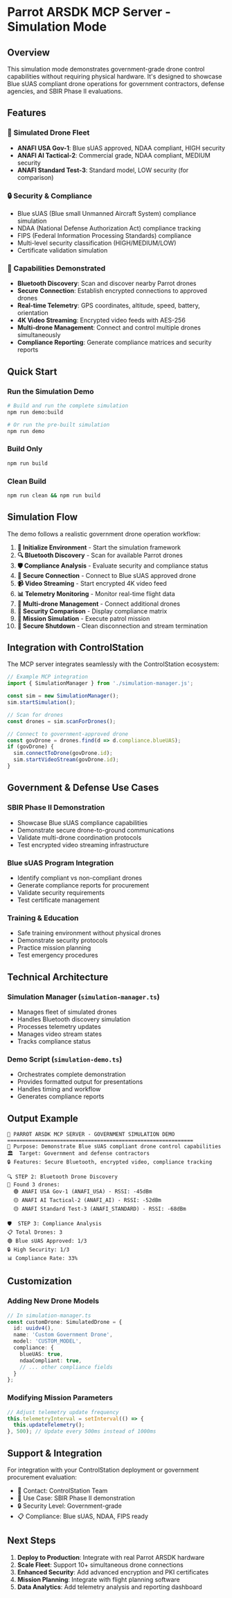 # Parrot ARSDK MCP Server - Simulation Mode

## Overview

This simulation mode demonstrates government-grade drone control capabilities without requiring physical hardware.
It's designed to showcase Blue sUAS compliant drone operations for government contractors, defense agencies,
and SBIR Phase II evaluations.

## Features

### 🚁 Simulated Drone Fleet

- **ANAFI USA Gov-1**: Blue sUAS approved, NDAA compliant, HIGH security
- **ANAFI AI Tactical-2**: Commercial grade, NDAA compliant, MEDIUM security  
- **ANAFI Standard Test-3**: Standard model, LOW security (for comparison)

### 🔒 Security & Compliance

- Blue sUAS (Blue small Unmanned Aircraft System) compliance simulation
- NDAA (National Defense Authorization Act) compliance tracking
- FIPS (Federal Information Processing Standards) compliance
- Multi-level security classification (HIGH/MEDIUM/LOW)
- Certificate validation simulation

### 📡 Capabilities Demonstrated

- **Bluetooth Discovery**: Scan and discover nearby Parrot drones
- **Secure Connection**: Establish encrypted connections to approved drones
- **Real-time Telemetry**: GPS coordinates, altitude, speed, battery, orientation
- **4K Video Streaming**: Encrypted video feeds with AES-256
- **Multi-drone Management**: Connect and control multiple drones simultaneously
- **Compliance Reporting**: Generate compliance matrices and security reports

## Quick Start

### Run the Simulation Demo

```bash
# Build and run the complete simulation
npm run demo:build

# Or run the pre-built simulation
npm run demo
```

### Build Only

```bash
npm run build
```

### Clean Build

```bash
npm run clean && npm run build
```

## Simulation Flow

The demo follows a realistic government drone operation workflow:

1. **🚀 Initialize Environment** - Start the simulation framework
2. **🔍 Bluetooth Discovery** - Scan for available Parrot drones
3. **🛡️ Compliance Analysis** - Evaluate security and compliance status
4. **🔗 Secure Connection** - Connect to Blue sUAS approved drone
5. **📹 Video Streaming** - Start encrypted 4K video feed
6. **📊 Telemetry Monitoring** - Monitor real-time flight data
7. **🔄 Multi-drone Management** - Connect additional drones
8. **🔐 Security Comparison** - Display compliance matrix
9. **🎯 Mission Simulation** - Execute patrol mission
10. **🛑 Secure Shutdown** - Clean disconnection and stream termination

## Integration with ControlStation

The MCP server integrates seamlessly with the ControlStation ecosystem:

```typescript
// Example MCP integration
import { SimulationManager } from './simulation-manager.js';

const sim = new SimulationManager();
sim.startSimulation();

// Scan for drones
const drones = sim.scanForDrones();

// Connect to government-approved drone
const govDrone = drones.find(d => d.compliance.blueUAS);
if (govDrone) {
  sim.connectToDrone(govDrone.id);
  sim.startVideoStream(govDrone.id);
}
```

## Government & Defense Use Cases

### SBIR Phase II Demonstration

- Showcase Blue sUAS compliance capabilities
- Demonstrate secure drone-to-ground communications
- Validate multi-drone coordination protocols
- Test encrypted video streaming infrastructure

### Blue sUAS Program Integration

- Identify compliant vs non-compliant drones
- Generate compliance reports for procurement
- Validate security requirements
- Test certificate management

### Training & Education

- Safe training environment without physical drones
- Demonstrate security protocols
- Practice mission planning
- Test emergency procedures

## Technical Architecture

### Simulation Manager (`simulation-manager.ts`)

- Manages fleet of simulated drones
- Handles Bluetooth discovery simulation
- Processes telemetry updates
- Manages video stream states
- Tracks compliance status

### Demo Script (`simulation-demo.ts`)

- Orchestrates complete demonstration
- Provides formatted output for presentations
- Handles timing and workflow
- Generates compliance reports

## Output Example

```text
🚁 PARROT ARSDK MCP SERVER - GOVERNMENT SIMULATION DEMO
============================================================
🎯 Purpose: Demonstrate Blue sUAS compliant drone control capabilities
🏛️  Target: Government and defense contractors
🔒 Features: Secure Bluetooth, encrypted video, compliance tracking

🔍 STEP 2: Bluetooth Drone Discovery
📱 Found 3 drones:
  🟢 ANAFI USA Gov-1 (ANAFI_USA) - RSSI: -45dBm
  🟡 ANAFI AI Tactical-2 (ANAFI_AI) - RSSI: -52dBm
  🟡 ANAFI Standard Test-3 (ANAFI_STANDARD) - RSSI: -68dBm

🛡️  STEP 3: Compliance Analysis
📋 Total Drones: 3
🟢 Blue sUAS Approved: 1/3
🔒 High Security: 1/3
📊 Compliance Rate: 33%
```

## Customization

### Adding New Drone Models

```typescript
// In simulation-manager.ts
const customDrone: SimulatedDrone = {
  id: uuidv4(),
  name: 'Custom Government Drone',
  model: 'CUSTOM_MODEL',
  compliance: {
    blueUAS: true,
    ndaaCompliant: true,
    // ... other compliance fields
  }
};
```

### Modifying Mission Parameters

```typescript
// Adjust telemetry update frequency
this.telemetryInterval = setInterval(() => {
  this.updateTelemetry();
}, 500); // Update every 500ms instead of 1000ms
```

## Support & Integration

For integration with your ControlStation deployment or government procurement evaluation:

- 📧 Contact: ControlStation Team
- 🎯 Use Case: SBIR Phase II demonstration
- 🔒 Security Level: Government-grade
- 📋 Compliance: Blue sUAS, NDAA, FIPS ready

## Next Steps

1. **Deploy to Production**: Integrate with real Parrot ARSDK hardware
2. **Scale Fleet**: Support 10+ simultaneous drone connections  
3. **Enhanced Security**: Add advanced encryption and PKI certificates
4. **Mission Planning**: Integrate with flight planning software
5. **Data Analytics**: Add telemetry analysis and reporting dashboard

